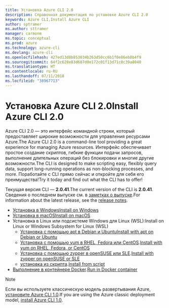 ```yaml
---
title: Установка Azure CLI 2.0
description: Справочная документация по установке Azure CLI 2.0
keywords: Azure CLI,Install Azure CLI
author: sptramer
ms.author: sttramer
manager: carmonm
ms.topic: conceptual
ms.prod: azure
ms.technology: azure-cli
ms.devlang: azure-cli
ms.openlocfilehash: 427ed13d8b853034b263d50cc6b1f0e86eb8b4f9
ms.sourcegitcommit: 64f2c628e83d687d0e172c01f13d71c8c39a8040
ms.translationtype: HT
ms.contentlocale: ru-RU
ms.lasthandoff: 07/11/2018
ms.locfileid: "38967713"
---
```

# <a name="install-azure-cli-20"></a><span data-ttu-id="c2d1c-104">Установка Azure CLI 2.0</span><span class="sxs-lookup"><span data-stu-id="c2d1c-104">Install Azure CLI 2.0</span></span>

<span data-ttu-id="c2d1c-105">Azure CLI 2.0 — это интерфейс командной строки, который предоставляет широкие возможности для управления ресурсами Azure.</span><span class="sxs-lookup"><span data-stu-id="c2d1c-105">The Azure CLI 2.0 is a command-line tool providing a great experience for managing Azure resources.</span></span> <span data-ttu-id="c2d1c-106">Интерфейс обеспечивает простое создание скриптов, гибкие функции подачи запросов, выполнение длительных операций без блокировки и многие другие возможности.</span><span class="sxs-lookup"><span data-stu-id="c2d1c-106">The CLI is designed to make scripting easy, flexibly query data, support long-running operations as non-blocking processes, and more.</span></span> <span data-ttu-id="c2d1c-107">Поработайте с CLI прямо сейчас и откройте для себя его преимущества!</span><span class="sxs-lookup"><span data-stu-id="c2d1c-107">Try it today and find out what the CLI has to offer!</span></span>

<span data-ttu-id="c2d1c-108">Текущая версия CLI — __2.0.41__.</span><span class="sxs-lookup"><span data-stu-id="c2d1c-108">The current version of the CLI is __2.0.41__.</span></span> <span data-ttu-id="c2d1c-109">Сведения о последнем выпуске см. в [заметках о выпуске](release-notes-azure-cli.md).</span><span class="sxs-lookup"><span data-stu-id="c2d1c-109">For information about the latest release, see the [release notes](release-notes-azure-cli.md).</span></span>

* [<span data-ttu-id="c2d1c-110">Установка в Windows</span><span class="sxs-lookup"><span data-stu-id="c2d1c-110">Install on Windows</span></span>](install-azure-cli-windows.md)
* [<span data-ttu-id="c2d1c-111">Установка в macOS</span><span class="sxs-lookup"><span data-stu-id="c2d1c-111">Install on macOS</span></span>](install-azure-cli-macos.md)
* <span data-ttu-id="c2d1c-112">Установка в Linux или подсистеме Windows для Linux (WSL):</span><span class="sxs-lookup"><span data-stu-id="c2d1c-112">Install on Linux or Windows Subsystem for Linux (WSL)</span></span>
  * [<span data-ttu-id="c2d1c-113">Установка с помощью apt в Debian и Ubuntu</span><span class="sxs-lookup"><span data-stu-id="c2d1c-113">Install with apt on Debian or Ubuntu</span></span>](install-azure-cli-apt.md)
  * <span data-ttu-id="c2d1c-114">[Установка с помощью yum в RHEL, Fedora или CentOS](install-azure-cli-yum.md).</span><span class="sxs-lookup"><span data-stu-id="c2d1c-114">[Install with yum on RHEL, Fedora, or CentOS](install-azure-cli-yum.md)</span></span>
  * <span data-ttu-id="c2d1c-115">[Установка с помощью zypper в openSUSE или SLE](install-azure-cli-zypper.md).</span><span class="sxs-lookup"><span data-stu-id="c2d1c-115">[Install with zypper on openSUSE or SLE](install-azure-cli-zypper.md)</span></span>
  * <span data-ttu-id="c2d1c-116">[установка из скрипта](install-azure-cli-linux.md).</span><span class="sxs-lookup"><span data-stu-id="c2d1c-116">[Install from script](install-azure-cli-linux.md)</span></span>
* <span data-ttu-id="c2d1c-117">[Выполнение в контейнере Docker](run-azure-cli-docker.md).</span><span class="sxs-lookup"><span data-stu-id="c2d1c-117">[Run in Docker container](run-azure-cli-docker.md)</span></span>

> [!NOTE]
> <span data-ttu-id="c2d1c-118">Если вы используете классическую модель развертывания Azure, [установите Azure CLI 1.0](install-cli-version-1.0.md).</span><span class="sxs-lookup"><span data-stu-id="c2d1c-118">If you are using the Azure classic deployment model, [install Azure CLI 1.0](install-cli-version-1.0.md).</span></span>